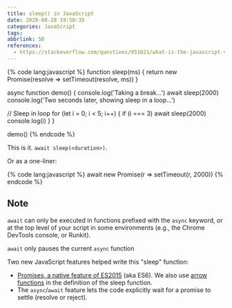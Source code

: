 ```yaml
---
title: sleep() in JavaScript
date: 2020-08-28 19:50:35
categories: JavaScript
tags:
abbrlink: 50
references:
  - https://stackoverflow.com/questions/951021/what-is-the-javascript-version-of-sleep
---
```

{% code lang:javascript %}
function sleep(ms) {
  return new Promise(resolve => setTimeout(resolve, ms))
}

async function demo() {
  console.log('Taking a break...')
  await sleep(2000)
  console.log('Two seconds later, showing sleep in a loop...')

  // Sleep in loop
  for (let i = 0; i < 5; i++) {
    if (i === 3)
      await sleep(2000)
    console.log(i)
  }
}

demo()
{% endcode %}

This is it. `await sleep(<duration>)`.

Or as a one-liner:

{% code lang:javascript %}
await new Promise(r => setTimeout(r, 2000))
{% endcode %}

## Note

`await` can only be executed in functions prefixed with the `async` keyword, or at the top level of your script in some environments (e.g., the Chrome DevTools console, or Runkit).

`await` only pauses the current `async` function

Two new JavaScript features helped write this "sleep" function:

- [Promises, a native feature of ES2015](https://ponyfoo.com/articles/es6-promises-in-depth) (aka ES6). We also use [arrow functions](https://developer.mozilla.org/en-US/docs/Web/JavaScript/Reference/Functions/Arrow_functions) in the definition of the sleep function.
- The `async`/`await` feature lets the code explicitly wait for a promise to settle (resolve or reject).
